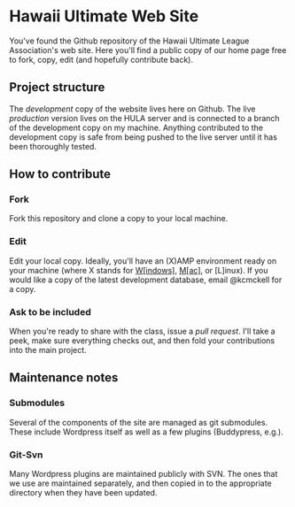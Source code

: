 # Hawaii Ultimate Web Site

You've found the Github repository of the Hawaii Ultimate League Association's web site.  Here you'll find a public copy of our home page free to fork, copy, edit (and hopefully contribute back).

## Project structure

The *development* copy of the website lives here on Github.  The live *production* version lives on the HULA server and is connected to a branch of the development copy on my machine.
Anything contributed to the development copy is safe from being pushed to the live server until it has been thoroughly tested.

## How to contribute

### Fork

Fork this repository and clone a copy to your local machine.

### Edit

Edit your local copy.  Ideally, you'll have an (X)AMP environment ready on your machine (where X stands for [W[indows]](http://www.easyphp.org/), [M[ac]](http://www.mamp.info/en/index.html), or [L]inux).
If you would like a copy of the latest development database, email @kcmckell for a copy.

### Ask to be included
When you're ready to share with the class, issue a *pull request*.  I'll take a peek, make sure everything checks out, and then fold your contributions into the main project.

## Maintenance notes

### Submodules
Several of the components of the site are managed as git submodules.  These include Wordpress itself as well as a few plugins (Buddypress, e.g.).

### Git-Svn
Many Wordpress plugins are maintained publicly with SVN.  The ones that we use are maintained separately, and then copied in to the appropriate directory when they have been updated.